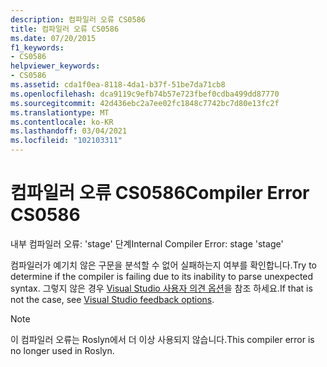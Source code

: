 ```yaml
---
description: 컴파일러 오류 CS0586
title: 컴파일러 오류 CS0586
ms.date: 07/20/2015
f1_keywords:
- CS0586
helpviewer_keywords:
- CS0586
ms.assetid: cda1f0ea-8118-4da1-b37f-51be7da71cb8
ms.openlocfilehash: dca9119c9efb74b57e723fbef0cdba499dd87770
ms.sourcegitcommit: 42d436ebc2a7ee02fc1848c7742bc7d80e13fc2f
ms.translationtype: MT
ms.contentlocale: ko-KR
ms.lasthandoff: 03/04/2021
ms.locfileid: "102103311"
---
```

# <a name="compiler-error-cs0586"></a><span data-ttu-id="9b888-103">컴파일러 오류 CS0586</span><span class="sxs-lookup"><span data-stu-id="9b888-103">Compiler Error CS0586</span></span>

<span data-ttu-id="9b888-104">내부 컴파일러 오류: 'stage' 단계</span><span class="sxs-lookup"><span data-stu-id="9b888-104">Internal Compiler Error: stage 'stage'</span></span>

 <span data-ttu-id="9b888-105">컴파일러가 예기치 않은 구문을 분석할 수 없어 실패하는지 여부를 확인합니다.</span><span class="sxs-lookup"><span data-stu-id="9b888-105">Try to determine if the compiler is failing due to its inability to parse unexpected syntax.</span></span> <span data-ttu-id="9b888-106">그렇지 않은 경우 [Visual Studio 사용자 의견 옵션](/visualstudio/ide/feedback-options)을 참조 하세요.</span><span class="sxs-lookup"><span data-stu-id="9b888-106">If that is not the case, see [Visual Studio feedback options](/visualstudio/ide/feedback-options).</span></span>

> [!NOTE]
> <span data-ttu-id="9b888-107">이 컴파일러 오류는 Roslyn에서 더 이상 사용되지 않습니다.</span><span class="sxs-lookup"><span data-stu-id="9b888-107">This compiler error is no longer used in Roslyn.</span></span>
